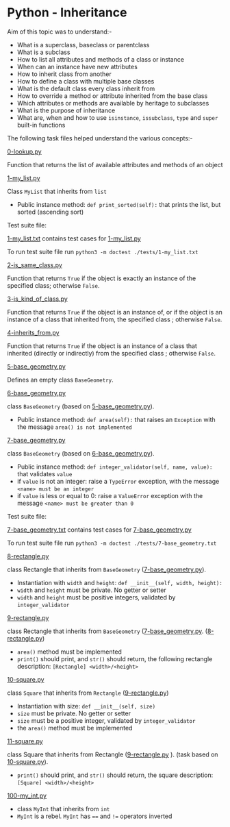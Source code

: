 # Python - Inheritance

Aim of this topic was to understand:-

* What is a superclass, baseclass or parentclass
* What is a subclass
* How to list all attributes and methods of a class or instance
* When can an instance have new attributes
* How to inherit class from another
* How to define a class with multiple base classes
* What is the default class every class inherit from
* How to override a method or attribute inherited from the base class
* Which attributes or methods are available by heritage to subclasses
* What is the purpose of inheritance
* What are, when and how to use `isinstance`, `issubclass`, `type` and `super` built-in functions

The following task files helped understand the various concepts:-

[0-lookup.py](../0x0A-python-inheritance/0-lookup.py)

Function that returns the list of available attributes and methods of an object

[1-my_list.py](../0x0A-python-inheritance/1-my_list.py)

Class `MyList` that inherits from `list`

* Public instance method: `def print_sorted(self):` that prints the list, but sorted (ascending sort)

Test suite file: 

[1-my_list.txt](../0x0A-python-inheritance/tests/1-my_list.txt) contains test cases for [1-my_list.py](../0x0A-python-inheritance/1-my_list.py)

To run test suite file run `python3 -m doctest ./tests/1-my_list.txt`

[2-is_same_class.py](../0x0A-python-inheritance/2-is_same_class.py)

Function that returns `True` if the object is exactly an instance of the specified class; otherwise `False`.

[3-is_kind_of_class.py](../0x0A-python-inheritance/3-is_kind_of_class.py)

Function that returns `True` if the object is an instance of, or if the object is an instance of a class that inherited from, the specified class ; otherwise `False`.

[4-inherits_from.py](../0x0A-python-inheritance/4-inherits_from.py)

Function that returns `True` if the object is an instance of a class that inherited (directly or indirectly) from the specified class ; otherwise `False`.

[5-base_geometry.py](../0x0A-python-inheritance/5-base_geometry.py)

Defines an empty class `BaseGeometry`.

[6-base_geometry.py](../0x0A-python-inheritance/6-base_geometry.py)

class `BaseGeometry` (based on [5-base_geometry.py](../0x0A-python-inheritance/5-base_geometry.py)).

* Public instance method: `def area(self):` that raises an `Exception` with the message `area() is not implemented`

[7-base_geometry.py](../0x0A-python-inheritance/7-base_geometry.py)

class `BaseGeometry` (based on [6-base_geometry.py](../0x0A-python-inheritance/6-base_geometry.py)).

* Public instance method: `def integer_validator(self, name, value):` that validates `value`
* if `value` is not an integer: raise a `TypeError` exception, with the message `<name> must be an integer`
* if `value` is less or equal to 0: raise a `ValueError` exception with the message `<name> must be greater than 0`

Test suite file: 

[7-base_geometry.txt](../0x0A-python-inheritance/tests/7-base_geometry.txt) contains test cases for [7-base_geometry.py](../0x0A-python-inheritance/7-base_geometry.py)

To run test suite file run `python3 -m doctest ./tests/7-base_geometry.txt`

[8-rectangle.py](../0x0A-python-inheritance/8-rectangle.py)

class Rectangle that inherits from `BaseGeometry` ([7-base_geometry.py](../0x0A-python-inheritance/7-base_geometry.py)).

* Instantiation with `width` and `height`: `def __init__(self, width, height):`
* `width` and `height` must be private. No getter or setter
* `width` and `height` must be positive integers, validated by `integer_validator`

[9-rectangle.py](../0x0A-python-inheritance/9-rectangle.py)

class Rectangle that inherits from `BaseGeometry` ([7-base_geometry.py](../0x0A-python-inheritance/7-base_geometry.py). ([8-rectangle.py](../0x0A-python-inheritance/8-rectangle.py))

* `area()` method must be implemented
* `print()` should print, and `str()` should return, the following rectangle description: `[Rectangle] <width>/<height>`

[10-square.py](../0x0A-python-inheritance/10-square.py)

class `Square` that inherits from `Rectangle` ([9-rectangle.py](../0x0A-python-inheritance/9-rectangle.py))

* Instantiation with size: `def __init__(self, size)`
* `size` must be private. No getter or setter
* `size` must be a positive integer, validated by `integer_validator`
* the `area()` method must be implemented

[11-square.py](../0x0A-python-inheritance/11-square.py)

class Square that inherits from Rectangle ([9-rectangle.py](../0x0A-python-inheritance/9-rectangle.py)
). (task based on [10-square.py](../0x0A-python-inheritance/10-square.py)).

* `print()` should print, and `str()` should return, the square description: `[Square] <width>/<height>`

[100-my_int.py](../0x0A-python-inheritance/100-my_int.py)

* class `MyInt` that inherits from `int`
* `MyInt` is a rebel. `MyInt` has `==` and `!=` operators inverted
